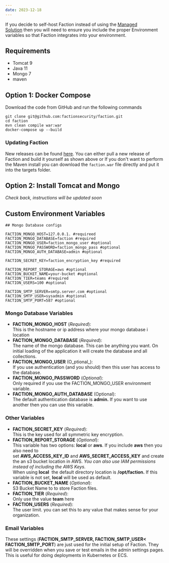 ```yaml
---
date: 2023-12-18
---
```

If you decide to self-host Faction instead of using the [Managed Solution](/Managed%20FACTION%20Setup/) then you will need to ensure you include the proper Environment variables so that Faction integrates into your environment.

## Requirements
- Tomcat 9
- Java 11
- Mongo 7
- maven

## Option 1:  Docker Compose
Download the code from GitHub and run the following commands
```
git clone git@github.com:factionsecurity/faction.git
cd faction
mvn clean compile war:war
docker-compose up --build
```
### Updating Faction
New releases can be found [here](https://github.com/factionsecurity/faction/releases). You can either pull a new release of Faction and build it yourself as shown above or If you don't want to perform the Maven install you can download the `faction.war` file directly and put it into the targets folder. 

## Option 2: Install Tomcat and Mongo
_Check back, instructions will be updated soon_

## Custom Environment Variables
```
## Mongo Database configs 

FACTION_MONGO_HOST=127.0.0.1. #requireed 
FACTION_MONGO_DATABASE=faction #required 
FACTION_MONGO_USER=faction_mongo_user #optional 
FACTION_MONGO_PASSWORD=faction_mongo_pass #optional 
FACTION_MONGO_AUTH_DATABASE=admin #optional 

FACTION_SECRET_KEY=faction_encryption_key #required 

FACTION_REPORT_STORAGE=aws #optional 
FACTION_BUCKET_NAME=your-bucket #optional 
FACTION_TIER=teams #required 
FACTION_USERS=100 #optional 

FACTION_SMTP_SERVER=smtp.server.com #optional 
FACTION_SMTP_USER=sysadmin #optional 
FACTION_SMTP_PORT=587 #optional
```

### Mongo Database Variables

- **FACTION_MONGO_HOST** (_Required_):  
    This is the hostname or ip address where your mongo database i location
- **FACTION_MONGO_DATABASE** (_Required_):  
    The name of the mongo database. This can be anything you want. On initial loading of the application it will create the database and all collections.
- **FACTION_MONGO_USER** (O_ptional_):  
    If you use authentication (and you should) then this user has access to the database.
- **FACTION_MONGO_PASSWORD** (_Optional_):  
    Only required if you use the FACTION_MONGO_USER environment variable.
- **FACTION_MONGO_AUTH_DATABASE** (Optional):  
    The default authentication database is **admin.** If you want to use another then you can use this variable.
### Other Variables
- **FACTION_SECRET_KEY** (_Required_):  
    This is the key used for all symmetric key encryption.
- **FACTION_REPORT_STORAGE** (_Optional_):  
    This variable has two options: **local** or **aws**. If you include **aws** then you also need to set **AWS_ACCESS_KEY_ID** and **AWS_SECRET_ACCESS_KEY** and create the an s3 bucket location in AWS. _You can also use IAM permissions instead of including the AWS Keys._   
    When using **local**  the default directory location is **/opt/faction.** If this variable is not set, **local** will be used as default.
- **FACTION_BUCKET_NAME** (_Optional_):  
    S3 Bucket Name to to store Faction files.
- **FACTION_TIER** (_Required_):  
    Only use the value **team** here
- **FACTION_USERS** (_Required_):  
    The user limit. you can set this to any value that makes sense for your organization.

### Email Variables
These settings (**FACTION_SMTP_SERVER, FACTION_SMTP_USER< FACTION_SMTP_PORT**) are just used for the initial setup of Faction. They will be overridden when you save or test emails in the admin settings pages. This is useful for doing deployments in Kubernetes or ECS.